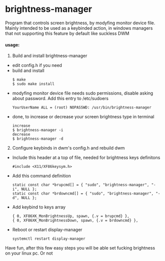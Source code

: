 # brightness-manager
Program that controls screen brightness, by modyfing monitor device file. Mainly intended to be used as a keybinded action, in windows managers that not supporting this feature by default like suckless DWM

#### usage:
1. Build and install brightness-manager 
* edit config.h if you need
* build and install
  ```
  $ make
  $ sudo make install  
  ```
* modyfing monitor device file needs sudo permissions, disable asking about password. Add this entry to /etc/sudoers
  ```
  YourUserName ALL = (root) NOPASSWD: /usr/bin/brightness-manager
  ```
* done, to increase or decrease your screen brightness type in terminal
  ```
  increase
  $ brightness-manager -i
  decrease
  $ brightness-manager -d
  ```

2. Configure keybinds in dwm's config.h and rebuild dwm
* Include this header at a top of file, needed for brightness keys definitons
  ```
  #include <X11/XF86keysym.h>
  ```
* Add this command definition
  ```
  static const char *brupcmd[] = { "sudo", "brightness-manager", "-i", NULL };
  static const char *brdowncmd[] = { "sudo", "brightness-manager", "-d", NULL };
  ```
* Add keybind to keys array
  ```
  { 0, XF86XK_MonBrightnessUp, spawn, {.v = brupcmd} },
  { 0, XF86XK_MonBrightnessDown, spawn, {.v = brdowncmd} },
  ```
* Reboot or restart display-manager
  ```
  systemctl restart display-manager
  ```
  
 Have fun, after this few easy steps you will be able set fucking brightness on your linux pc.
 Or not
